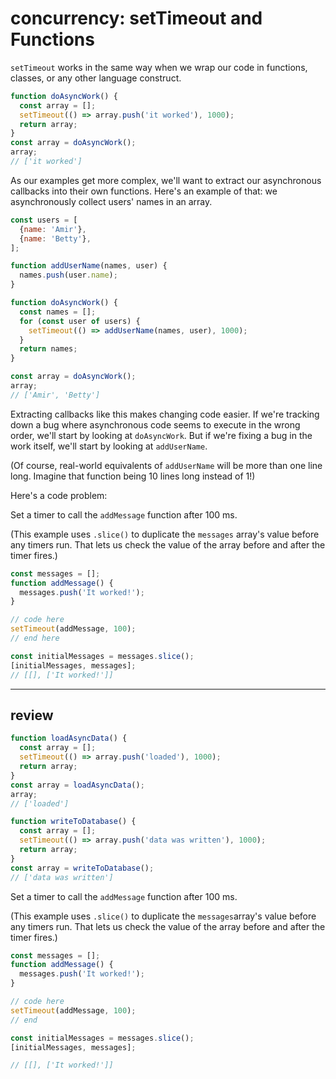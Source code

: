 # concurrency: setTimeout and Functions

`setTimeout` works in the same way when we wrap our code in functions, classes, or any other language construct.

```js
function doAsyncWork() {
  const array = [];
  setTimeout(() => array.push('it worked'), 1000);
  return array;
}
const array = doAsyncWork();
array;
// ['it worked']
```

As our examples get more complex, we'll want to extract our asynchronous callbacks into their own functions. Here's an example of that: we asynchronously collect users' names in an array.

```js
const users = [
  {name: 'Amir'},
  {name: 'Betty'},
];

function addUserName(names, user) {
  names.push(user.name);
}

function doAsyncWork() {
  const names = [];
  for (const user of users) {
    setTimeout(() => addUserName(names, user), 1000);
  }
  return names;
}

const array = doAsyncWork();
array;
// ['Amir', 'Betty']
```

Extracting callbacks like this makes changing code easier. If we're tracking down a bug where asynchronous code seems to execute in the wrong order, we'll start by looking at `doAsyncWork`. But if we're fixing a bug in the work itself, we'll start by looking at `addUserName`.

(Of course, real-world equivalents of `addUserName` will be more than one line long. Imagine that function being 10 lines long instead of 1!)

Here's a code problem:

Set a timer to call the `addMessage` function after 100 ms.

(This example uses `.slice()` to duplicate the `messages` array's value before any timers run. That lets us check the value of the array before and after the timer fires.)

```js
const messages = [];
function addMessage() {
  messages.push('It worked!');
}

// code here
setTimeout(addMessage, 100);
// end here

const initialMessages = messages.slice();
[initialMessages, messages];
// [[], ['It worked!']]
```

---

## review

```js
function loadAsyncData() {
  const array = [];
  setTimeout(() => array.push('loaded'), 1000);
  return array;
}
const array = loadAsyncData();
array;
// ['loaded']
```

```js
function writeToDatabase() {
  const array = [];
  setTimeout(() => array.push('data was written'), 1000);
  return array;
}
const array = writeToDatabase();
// ['data was written']
```

Set a timer to call the `addMessage` function after 100 ms.

(This example uses `.slice()` to duplicate the `messages`array's value before any timers run. That lets us check the value of the array before and after the timer fires.)

```js
const messages = [];
function addMessage() {
  messages.push('It worked!');
}

// code here
setTimeout(addMessage, 100);
// end

const initialMessages = messages.slice();
[initialMessages, messages];

// [[], ['It worked!']]
```

